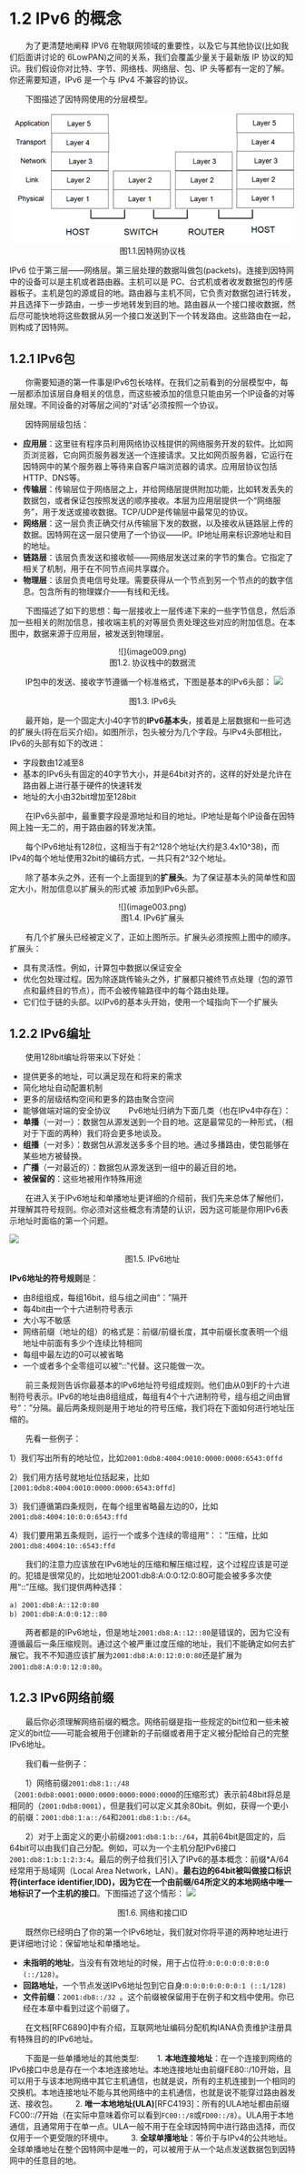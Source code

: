 # 1.2 IPv6 的概念

　　为了更清楚地阐释 IPV6 在物联网领域的重要性，以及它与其他协议(比如我们后面讲讨论的 6LowPAN)之间的关系，我们会覆盖少量关于最新版 IP 协议的知识。我们假设你对比特、字节、网络栈、网络层、包、IP 头等都有一定的了解。你还需要知道，IPv6 是一个与 IPv4 不兼容的协议。

　　下图描述了因特网使用的分层模型。
<center>
<img src="images/iot_in_five_days/1/image001.png">
</center>

<center>
图1.1.因特网协议栈
</center>

IPv6 位于第三层——网络层。第三层处理的数据叫做包(packets)。连接到因特网中的设备可以是主机或者路由器。主机可以是 PC、台式机或者收发数据包的传感器板子。主机是包的源或目的地。路由器与主机不同，它负责对数据包进行转发，并且选择下一步路由，一步一步地转发到目的地。路由器从一个接口接收数据，然后尽可能快地将这些数据从另一个接口发送到下一个转发路由。这些路由在一起，则构成了因特网。

## 1.2.1 IPv6包
　　你需要知道的第一件事是IPv6包长啥样。在我们之前看到的分层模型中，每一层都添加该层自身相关的信息，而这些被添加的信息只能由另一个IP设备的对等层处理。不同设备的对等层之间的“对话”必须按照一个协议。

　　因特网层级包括：
* **应用层**：这里驻有程序员利用网络协议栈提供的网络服务开发的软件。比如网页浏览器，它向网页服务器发送一个连接请求。又比如网页服务器，它运行在因特网中的某个服务器上等待来自客户端浏览器的请求。应用层协议包括HTTP、DNS等。
* **传输层**：传输层位于网络层之上，并给网络层提供附加功能，比如转发丢失的数据包，或者保证包按照发送的顺序接收。本层为应用层提供一个“网络服务”，用于发送或接收数据。TCP/UDP是传输层中最常见的协议。
* **网络层**：这一层负责正确交付从传输层下发的数据，以及接收从链路层上传的数据。因特网在这一层只使用了一个协议——IP。IP地址用来标识源地址和目的地址。
* **链路层**：该层负责发送和接收帧——网络层发送过来的字节的集合。它指定了相关了机制，用于在不同节点间共享媒介。
* **物理层**：该层负责电信号处理。需要获得从一个节点到另一个节点的的数字信息。包含所有的物理媒介——有线和无线。

　　下图描述了如下的思想：每一层接收上一层传递下来的一些字节信息，然后添加一些相关的附加信息，接收端主机的对等层负责处理这些对应的附加信息。在本图中，数据来源于应用层，被发送到物理层。
<center>
![](image009.png)</center>
<center>图1.2. 协议栈中的数据流</center>

　　IP包中的发送、接收字节遵循一个标准格式，下图是基本的IPv6头部：
![](f01.03.png)

<center>图1.3. IPv6头</center>

　　最开始，是一个固定大小40字节的**IPv6基本头**，接着是上层数据和一些可选的扩展头(将在后买介绍)。如图所示，包头被分为几个字段。与IPv4头部相比，IPv6的头部有如下的改进：
* 字段数由12减至8
* 基本的IPv6头有固定的40字节大小，并是64bit对齐的，这样的好处是允许在路由器上进行基于硬件的快速转发
* 地址的大小由32bit增加至128bit

　　在IPv6头部中，最重要字段是源地址和目的地址。IP地址是每个IP设备在因特网上独一无二的，用于路由器的转发决策。

　　每个IPv6地址有128位，这相当于有2^128个地址(大约是3.4x10^38)，而IPv4的每个地址使用32bit的编码方式，一共只有2^32个地址。

　　除了基本头之外，还有一个上面提到的**扩展头**。为了保证基本头的简单性和固定大小，附加信息以扩展头的形式被
添加到IPv6头部。

<center>![](image003.png)</center>

<center>图1.4. IPv6扩展头</center>

　　有几个扩展头已经被定义了，正如上图所示。扩展头必须按照上图中的顺序。扩展头：
* 具有灵活性。例如，计算包中数据以保证安全
* 优化包处理过程。因为除逐跳传输头之外，扩展都只被终节点处理（包的源节点和最终目的节点），而不会被传输路径中的每个路由处理。
* 它们位于链的头部。以IPv6的基本头开始，使用一个域指向下一个扩展头


## 1.2.2 IPv6编址
　　使用128bit编址将带来以下好处：
* 提供更多的地址，可以满足现在和将来的需求
* 简化地址自动配置机制
* 更多的层级结构空间和更多的路由聚合空间
* 能够做端对端的安全协议
　　Pv6地址归纳为下面几类（也在IPv4中存在）：
* **单播**（一对一）：数据包从源发送到一个目的地。这是最常见的一种形式，（相对于下面的两种）我们将会更多地谈及。
* **组播**（一对多）：数据包从源发送多多个目的地。通过多播路由，使包能够在某些地方被替换。
* **广播**（一对最近的）：数据包从源发送到一组中的最近目的地。
* **被保留的**：这些地被用作特殊用途

　　在进入关于IPv6地址和单播地址更详细的介绍前，我们先来总体了解他们，并理解其符号规则。你必须对这些概念有清楚的认识，因为这可能是你用IPv6表示地址时面临的第一个问题。

![](image010.png)
<center>图1.5. IPv6地址</center>

**IPv6地址的符号规则**是：
* 由8组组成，每组16bit，组与组之间由“：”隔开
* 每4bit由一个十六进制符号表示
* 大小写不敏感
* 网络前缀（地址的组）的格式是：前缀/前缀长度，其中前缀长度表明一个组地址中前面有多少个连续比特相同
* 每组中最左边的0可以被省略
* 一个或者多个全零组可以被“::”代替。这只能做一次。

　　前三条规则告诉你最基本的IPv6地址符号组成规则。他们由从0到F的十六进制符号表示。IPv6的地址由8组组成，每组有4个十六进制符号，组与组之间由冒号“：”分隔。最后两条规则是用于地址的符号压缩，我们将在下面如何进行地址压缩的。

　　先看一些例子：

1）我们写出所有的地址位，比如```2001:0db8:4004:0010:0000:0000:6543:0ffd```

2）我们用方括号就地址位括起来，比如```[2001:0db8:4004:0010:0000:0000:6543:0ffd]```

3）我们遵循第四条规则，在每个组里省略最左边的0，比如```2001:db8:4004:10:0:0:6543:ffd```

4）我们要用第五条规则，运行一个或多个连续的零组用“：：”压缩，比如```2001:db8:4004:10::6543:ffd```

　　我们的注意力应该放在IPv6地址的压缩和解压缩过程，这个过程应该是可逆的。犯错是很常见的，比如地址2001:db8:A:0:0:12:0:80可能会被多多次使用“::”压缩。我们提供两种选择：

	a) 2001:db8:A::12:0:80
    b) 2001:db8:A:0:0:12::80
　　两者都是的IPv6地址，但是地址```2001:db8:A::12::80```是错误的，因为它没有遵循最后一条压缩规则。通过这个被严重过度压缩的地址，我们不能确定如何去扩展它。我不不知道应该扩展为```2001:db8:A:0:12:0:0:80```还是扩展为```2001:db8:A:0:0:12:0:80```。
## 1.2.3 IPv6网络前缀

　　最后你必须理解网络前缀的概念。网络前缀是指一些规定的bit位和一些未被定义的bit位——可能会被用于创建新的子前缀或者用于定义被分配给自己的完整IPv6地址。

　　我们看一些例子：

　　1）网络前缀```2001:db8:1::/48```（```2001:0db8:0001:0000:0000:0000:0000:0000```的压缩形式）表示前48bit将总是相同的（```2001:0db8:0001```），但是我们可以定义其余80bit。例如，获得一个更小的前缀：```2001:db8:1:a::/64```和```2001:db8:1:b::/64```。

　　2）对于上面定义的更小前缀```2001:db8:1:b::/64```，其前64bit是固定的，后64bit可以由我们自己分配。例如，可以为一个主机分配IPv6接口```2001:db8:1:b:1:2:3:4```。最后的例子给我们引入了IPv6的基本概念：前缀\*A/64经常用于局域网（Local Area Network，LAN）。**最右边的64bit被叫做接口标识符(interface identifier,IDD)，因为它在一个由前缀/64所定义的本地网络中唯一地标识了一个主机的接口**。下图描述了这个情形：
![](image0004.png)
<center>图1.6. 网络和接口ID</center>

　　既然你已经明白了你的第一个IPv6地址，我们就对你将平道的两种地址进行更详细地讨论：保留地址和单播地址。

* **未指明的地址**，当没有有效地址的时候，用于占位符:```0:0:0:0:0:0:0:0 (::/128)```。
* **回路地址**，一个节点发送IPv6地址包到它自身:```0:0:0:0:0:0:0:1 (::1/128)```
* **文件前缀**：```2001:db8::/32 ```。这个前缀被保留用于在例子和文档中使用。你已经在本章中看到过这个前缀了。

　　在文档[RFC6890]中有介绍，互联网地址编码分配机构IANA负责维护注册具有特殊目的的IPv6地址。
 
　　下面是一些单播地址的其他类型:
　　1. **本地连接地址**：在一个连接到网络的IPv6接口中总是存在一个本地连接地址。本地连接地址由前缀FE80::/10开始，且可以用于与该本地网络中其它主机通信，也就是说，所有的主机连接到一个相同的交换机。本地连接地址不能与其他网络中的主机通信，也就是说不能穿过路由器发送、接收包。
　　2. **唯一本地地址(ULA)**[RFC4193]：所有的ULA地址都由前缀FC00::/7开始（在实际中意味着你可以看到```FC00::/8```或```FD00::/8```）。ULA用于本地通信，且通常用于在单一点。ULA一般不用于在全球因特网中进行路由选择，而仅仅用于一个更受限的环境中。
　　3. **全球单播地址**：等价于与IPv4的公共地址。全球单播地址在整个因特网中是唯一的，可以被用于从一个站点发送数据包到因特网中的任意目的地。







